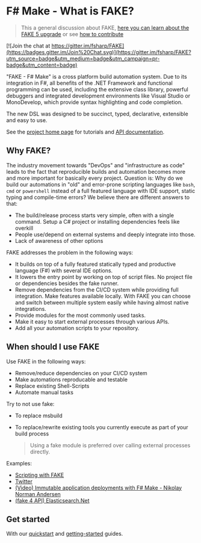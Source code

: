 # F# Make - What is FAKE?

> This a general discussion about FAKE, [here you can learn about the FAKE 5 upgrade](fake-fake5-learn-more.html) or see [how to contribute](contributing.html)

[![Join the chat at https://gitter.im/fsharp/FAKE](https://badges.gitter.im/Join%20Chat.svg)](https://gitter.im/fsharp/FAKE?utm_source=badge&utm_medium=badge&utm_campaign=pr-badge&utm_content=badge)

"FAKE - F# Make" is a cross platform build automation system. Due to its integration 
in F#, all benefits of the .NET Framework and functional programming can be used, including 
the extensive class library, powerful debuggers and integrated development environments like 
Visual Studio or MonoDevelop, which provide syntax highlighting and code completion.

The new DSL was designed to be succinct, typed, declarative, extensible and easy to use.

See the [project home page](index.html) for tutorials and [API documentation](apidocs/v5/index.html).

## Why FAKE?

The industry movement towards "DevOps" and "infrastructure as code" leads to the fact that reproducible builds and automation becomes more and more important for basically every project.
Question is: Why do we build our automations in "old" and error-prone scripting languages like `bash`, `cmd` or `powershell` instead of a full featured language with IDE support, static typing and compile-time errors?
We believe there are different answers to that:

- The build/release process starts very simple, often with a single command. Setup a C# project or installing dependencies feels like overkill
- People use/depend on external systems and deeply integrate into those.
- Lack of awareness of other options

FAKE addresses the problem in the following ways:

- It builds on top of a fully featured statically typed and productive language (F#) with several IDE options.
- It lowers the entry point by working on top of script files. No project file or dependencies besides the fake runner.
- Remove dependencies from the CI/CD system while providing full integration. Make features available locally.
  With FAKE you can choose and switch between multiple system easily while having almost native integrations.
- Provide modules for the most commonly used tasks.
- Make it easy to start external processes through various APIs.
- Add all your automation scripts to your repository.

## When should I use FAKE

Use FAKE in the following ways:

- Remove/reduce dependencies on your CI/CD system
- Make automations reproducable and testable
- Replace existing Shell-Scripts
- Automate manual tasks

Try to not use fake:

- To replace msbuild
- To replace/rewrite existing tools you currently execute as part of your build process
  
  > Using a fake module is preferred over calling external processes directly.

Examples:

- [Scripting with FAKE](https://atlemann.github.io/fsharp/2018/06/15/standalone-scripts-with-fake-cli.html)
- [Twitter](https://twitter.com/JonathanOhlrich/status/1031591590186442753)
- [(Video) Immutable application deployments with F# Make - Nikolay Norman Andersen](https://www.youtube.com/watch?v=_sZT0CpJ6Vo)
- [(fake 4 API) Elasticsearch.Net](https://www.elastic.co/de/blog/solidifying-releases-with-fsharp-make)

## Get started

With our [quickstart](fake-dotnetcore.html) and [getting-started](fake-gettingstarted.html) guides.